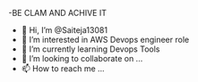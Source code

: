 -BE CLAM AND ACHIVE IT
- 👋 Hi, I’m @Saiteja13081
- 👀 I’m interested in AWS Devops engineer role
- 🌱 I’m currently learning Devops Tools
- 💞️ I’m looking to collaborate on ...
- 📫 How to reach me ...

<!---
Saiteja13081/Saiteja13081 is a ✨ special ✨ repository because its `README.md` (this file) appears on your GitHub profile.
You can click the Preview link to take a look at your changes.
--->
